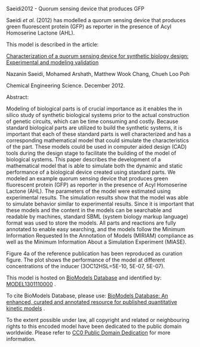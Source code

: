 

Saeidi2012 - Quorum sensing device that produces GFP

Saeidi _et al._ (2012) has modelled a quorum sensing device that produces
green fluorescent protein (GFP) as reporter in the presence of Acyl Homoserine
Lactone (AHL).

This model is described in the article:

[Characterization of a quorum sensing device for synthetic biology design:
Experimental and modeling
validation](http://identifiers.org/doi/10.1016/j.ces.2012.12.016)

Nazanin Saeidi, Mohamed Arshath, Matthew Wook Chang, Chueh Loo Poh

Chemical Engineering Science. December 2012.

Abstract:

Modeling of biological parts is of crucial importance as it enables the in
silico study of synthetic biological systems prior to the actual construction
of genetic circuits, which can be time consuming and costly. Because standard
biological parts are utilized to build the synthetic systems, it is important
that each of these standard parts is well characterized and has a
corresponding mathematical model that could simulate the characteristics of
the part. These models could be used in computer aided design (CAD) tools
during the design stage to facilitate the building of the model of biological
systems. This paper describes the development of a mathematical model that is
able to simulate both the dynamic and static performance of a biological
device created using standard parts. We modeled an example quorum sensing
device that produces green fluorescent protein (GFP) as reporter in the
presence of Acyl Homoserine Lactone (AHL). The parameters of the model were
estimated using experimental results. The simulation results show that the
model was able to simulate behavior similar to experimental results. Since it
is important that these models and the content in the models can be searchable
and readable by machines, standard SBML (system biology markup language)
format was used to store the models. All parts and reactions are fully
annotated to enable easy searching, and the models follow the Minimum
Information Requested In the Annotation of Models (MIRIAM) compliance as well
as the Minimum Information About a Simulation Experiment (MIASE).

Figure 4a of the reference publication has been reproduced as curation figure.
The plot shows the performance of the model at different concentrations of the
inducer (3OC12HSL=5E-10, 5E-07, 5E-07).

This model is hosted on [BioModels Database](http://www.ebi.ac.uk/biomodels/)
and identified by:
[MODEL1301110000](http://identifiers.org/biomodels.db/MODEL1301110000) .

To cite BioModels Database, please use: [BioModels Database: An enhanced,
curated and annotated resource for published quantitative kinetic
models](http://identifiers.org/pubmed/20587024) .

To the extent possible under law, all copyright and related or neighbouring
rights to this encoded model have been dedicated to the public domain
worldwide. Please refer to [CC0 Public Domain
Dedication](http://creativecommons.org/publicdomain/zero/1.0/) for more
information.

